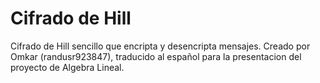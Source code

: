 # Cifrado de Hill

Cifrado de Hill sencillo que encripta y desencripta mensajes. Creado por Omkar (randusr923847), traducido al español para la presentacion del proyecto de Algebra Lineal.
